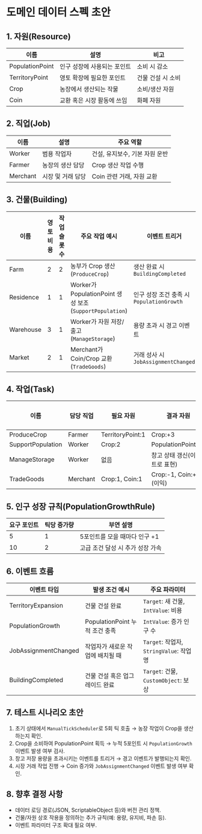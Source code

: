 # 도메인 데이터 스펙 초안

## 1. 자원(Resource)
| 이름             | 설명                         | 비고              |
|------------------|------------------------------|-------------------|
| PopulationPoint  | 인구 성장에 사용되는 포인트  | 소비 시 감소      |
| TerritoryPoint   | 영토 확장에 필요한 포인트    | 건물 건설 시 소비 |
| Crop             | 농장에서 생산되는 작물       | 소비/생산 자원    |
| Coin             | 교환 혹은 시장 활동에 쓰임   | 화폐 자원         |

## 2. 직업(Job)
| 이름     | 설명                     | 주요 역할                             |
|----------|--------------------------|----------------------------------------|
| Worker   | 범용 작업자              | 건설, 유지보수, 기본 자원 운반        |
| Farmer   | 농장의 생산 담당         | Crop 생산 작업 수행                   |
| Merchant | 시장 및 거래 담당        | Coin 관련 거래, 자원 교환             |

## 3. 건물(Building)
| 이름       | 영토 비용 | 작업 슬롯 수 | 주요 작업 예시                              | 이벤트 트리거                       |
|------------|-----------|--------------|---------------------------------------------|------------------------------------|
| Farm       | 2         | 2            | 농부가 Crop 생산 (`ProduceCrop`)             | 생산 완료 시 `BuildingCompleted`    |
| Residence  | 1         | 1            | Worker가 PopulationPoint 생성 보조 (`SupportPopulation`) | 인구 성장 조건 충족 시 `PopulationGrowth` |
| Warehouse  | 3         | 1            | Worker가 자원 저장/출고 (`ManageStorage`)   | 용량 초과 시 경고 이벤트             |
| Market     | 2         | 1            | Merchant가 Coin/Crop 교환 (`TradeGoods`)     | 거래 성사 시 `JobAssignmentChanged` |

## 4. 작업(Task)
| 이름              | 담당 직업 | 필요 자원                                 | 결과 자원                                   | 소요 시간(ms) |
|-------------------|-----------|---------------------------------------------|----------------------------------------------|---------------|
| ProduceCrop        | Farmer    | TerritoryPoint:1                            | Crop:+3                                      | 5000          |
| SupportPopulation  | Worker    | Crop:2                                      | PopulationPoint:+1                           | 4000          |
| ManageStorage      | Worker    | 없음                                        | 창고 상태 갱신(이벤트로 표현)                | 3000          |
| TradeGoods         | Merchant  | Crop:1, Coin:1                              | Crop:-1, Coin:+2 (이익)                      | 6000          |

## 5. 인구 성장 규칙(PopulationGrowthRule)
| 요구 포인트 | 틱당 증가량 | 부연 설명                           |
|-------------|--------------|------------------------------------|
| 5           | 1            | 5포인트를 모을 때마다 인구 +1       |
| 10          | 2            | 고급 조건 달성 시 추가 성장 가속    |

## 6. 이벤트 흐름
| 이벤트 타입              | 발생 조건 예시                     | 주요 파라미터                          |
|--------------------------|------------------------------------|----------------------------------------|
| TerritoryExpansion       | 건물 건설 완료                     | `Target`: 새 건물, `IntValue`: 비용     |
| PopulationGrowth         | PopulationPoint 누적 조건 충족     | `IntValue`: 증가 인구 수               |
| JobAssignmentChanged     | 작업자가 새로운 작업에 배치될 때   | `Target`: 작업자, `StringValue`: 작업명 |
| BuildingCompleted        | 건물 건설 혹은 업그레이드 완료     | `Target`: 건물, `CustomObject`: 보상    |

## 7. 테스트 시나리오 초안
1. 초기 상태에서 `ManualTickScheduler`로 5회 틱 호출 → 농장 작업이 Crop을 생산하는지 확인.
2. Crop을 소비하여 PopulationPoint 획득 → 누적 5포인트 시 `PopulationGrowth` 이벤트 발생 여부 검사.
3. 창고 저장 용량을 초과시키는 이벤트를 트리거 → 경고 이벤트가 발행되는지 확인.
4. 시장 거래 작업 진행 → Coin 증가와 `JobAssignmentChanged` 이벤트 발생 여부 확인.

## 8. 향후 결정 사항
- 데이터 로딩 경로(JSON, ScriptableObject 등)와 버전 관리 정책.
- 건물/자원 상호 작용을 정의하는 추가 규칙(예: 용량, 유지비, 파손 등).
- 이벤트 파라미터 구조 확대 필요 여부.
